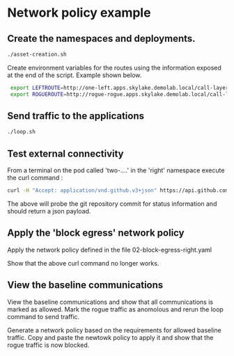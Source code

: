 # Network policy example

## Create the namespaces and deployments.

````bash 
./asset-creation.sh
 ````

Create environment variables for the routes using the information exposed at the end of the script. Example shown below.

````bash 
 export LEFTROUTE=http://one-left.apps.skylake.demolab.local/call-layers
 export ROGUEROUTE=http://rogue-rogue.apps.skylake.demolab.local/call-layers
 ````

## Send traffic to the applications

````bash 
./loop.sh
````

## Test external connectivity

From a terminal on the pod called 'two-....' in the 'right' namespace execute the curl command :

````bash
curl -H "Accept: application/vnd.github.v3+json" https://api.github.com/repos/marrober/myApp-cd/commits/62d032f39c0bde2bc62d0c114bd739df46b8a5a5/status 
````

The above will probe the git repository commit for status information and should return a json payload.

## Apply the 'block egress' network policy

Apply the network policy defined in the file 02-block-egress-right.yaml

Show that the above curl command no longer works.

## View the baseline communications

View the baseline communications and show that all communications is marked as allowed. Mark the rogue traffic as anomolous and rerun the loop command to send traffic.

Generate a network policy based on the requirements for allowed baseline traffic. Copy and paste the newtowk policy to apply it and show that the rogue traffic is now blocked.



